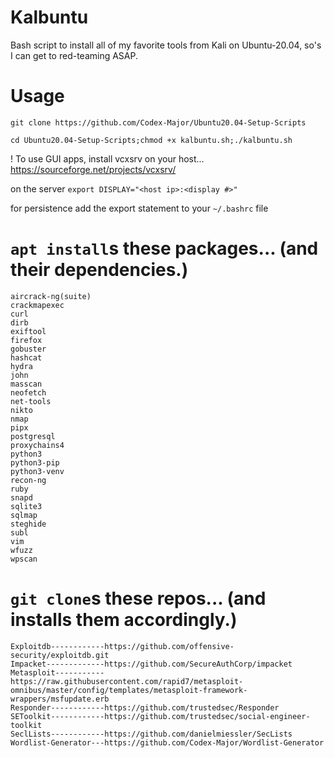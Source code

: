 # Kalbuntu
Bash script to install all of my favorite tools from Kali on Ubuntu-20.04, so's I can get to red-teaming ASAP. 

# Usage
  `git clone https://github.com/Codex-Major/Ubuntu20.04-Setup-Scripts`
  
  `cd Ubuntu20.04-Setup-Scripts;chmod +x kalbuntu.sh;./kalbuntu.sh`

  ! To use GUI apps, install vcxsrv on your host... https://sourceforge.net/projects/vcxsrv/
  
   on the server `export DISPLAY="<host ip>:<display #>"`
   
   for persistence add the export statement to your `~/.bashrc` file 
  

# `apt install`s these packages... (and their dependencies.)
    aircrack-ng(suite)
    crackmapexec
    curl
    dirb
    exiftool
    firefox
    gobuster
    hashcat
    hydra
    john
    masscan
    neofetch
    net-tools
    nikto
    nmap
    pipx
    postgresql
    proxychains4
    python3
    python3-pip
    python3-venv
    recon-ng
    ruby
    snapd
    sqlite3
    sqlmap
    steghide
    subl
    vim
    wfuzz
    wpscan
    
# `git clone`s these repos... (and installs them accordingly.)
    Exploitdb------------https://github.com/offensive-security/exploitdb.git
    Impacket-------------https://github.com/SecureAuthCorp/impacket
    Metasploit-----------https://raw.githubusercontent.com/rapid7/metasploit-omnibus/master/config/templates/metasploit-framework-wrappers/msfupdate.erb
    Responder------------https://github.com/trustedsec/Responder
    SEToolkit------------https://github.com/trustedsec/social-engineer-toolkit
    SeclLists------------https://github.com/danielmiessler/SecLists
    Wordlist-Generator---https://github.com/Codex-Major/Wordlist-Generator
